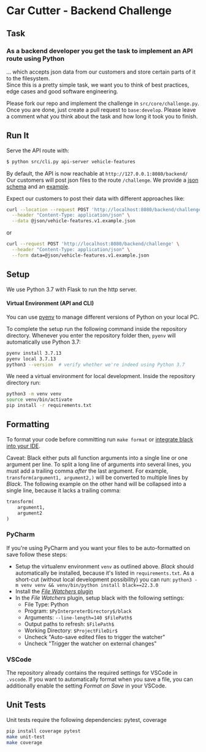 Car Cutter - Backend Challenge
==========

Task
-----

### As a backend developer you get the task to implement an API route using Python

... which accepts json data from our customers and store certain parts of it to the filesystem.</br>
Since this is a pretty simple task, we want you to think of best practices, edge cases and good software engineering.

Please fork our repo and implement the challenge in `src/core/challenge.py`.</br>
Once you are done, just create a pull request to `base:develop`. Please leave a comment what you think about the task and how long it took you to finish.

Run It
-----

Serve the API route with:
```bash
$ python src/cli.py api-server vehicle-features
```

By default, the API is now reachable at `http://127.0.0.1:8080/backend/` </br>
Our customers will post json files to the route `/challenge`.
We provide a [json schema](https://github.com/carcutter/BackendChallenge/blob/develop/json/vehicle-features.v1.schema.json) and an [example](
    https://github.com/carcutter/BackendChallenge/blob/develop/json/vehicle-features.v1.example.json).

Expect our customers to post their data with different approaches like:
```bash
curl --location --request POST 'http://localhost:8080/backend/challenge' \
  --header "Content-Type: application/json" \
  --data @json/vehicle-features.v1.example.json
```
or
```bash
curl --request POST 'http://localhost:8080/backend/challenge' \
  --header "Content-Type: application/json" \
  --form data=@json/vehicle-features.v1.example.json
```


Setup
-----
We use Python 3.7 with Flask to run the http server.


#### Virtual Environment (API and CLI)

You can use [pyenv](https://github.com/pyenv/pyenv)
to manage different versions of Python on your local PC.

To complete the setup run the following command inside the repository
directory. Whenever you enter the repository folder then, `pyenv` will
automatically use Python 3.7:

```bash
pyenv install 3.7.13
pyenv local 3.7.13
python3 --version  # verify whether we're indeed using Python 3.7
```

We need a virtual environment for local development.
Inside the repository directory run:

```bash
python3 -m venv venv
source venv/bin/activate
pip install -r requirements.txt
```

Formatting
----------

To format your code before committing run `make format` or
[integrate black into your IDE](https://black.readthedocs.io/en/stable/integrations/editors.html).

Caveat: Black either puts all function arguments into a single line or
one argument per line. To split a long line of arguments into several lines,
you must add a trailing comma *after* the last argument.
For example, `transform(argument1, argument2,)` will be
converted to multiple lines by *Black*. The following example on the other hand
will be collapsed into a single line, because it lacks a trailing comma:

```python
transform(
    argument1,
    argument2
)
```

### PyCharm

If you're using PyCharm and you want your files to be auto-formatted on save
follow these steps:

- Setup the virtualenv environment `venv` as outlined above. *Black* should
  automatically be installed, because it's listed in `requirements.txt`.
  As a short-cut (without local development possibility) you can run:
  `python3 -m venv venv && venv/bin/python install black==22.3.0`
- Install the [*File Watchers* plugin](https://plugins.jetbrains.com/plugin/7177-file-watchers)
- In the *File Watchers* plugin, setup black with the following settings:
  - File Type: Python
  - Program: `$PyInterpreterDirectory$/black`
  - Arguments: `--line-length=140 $FilePath$`
  - Output paths to refresh: `$FilePath$`
  - Working Directory: `$ProjectFileDir$`
  - Uncheck "Auto-save edited files to trigger the watcher"
  - Uncheck "Trigger the watcher on external changes"


### VSCode

The repository already contains the required settings for VSCode in
`.vscode`. If you want to automatically format when you save a file, you
can additionally enable the setting *Format on Save* in your VSCode.


Unit Tests
----------

Unit tests require the following dependencies: pytest, coverage

```bash
pip install coverage pytest
make unit-test
make coverage
```
